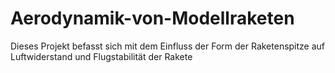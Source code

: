 # Aerodynamik-von-Modellraketen
Dieses Projekt befasst sich mit dem Einfluss der Form der Raketenspitze auf Luftwiderstand und Flugstabilität der Rakete  
